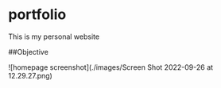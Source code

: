 # portfolio
This is my personal website

##Objective





![homepage screenshot](./images/Screen Shot 2022-09-26 at 12.29.27.png)
